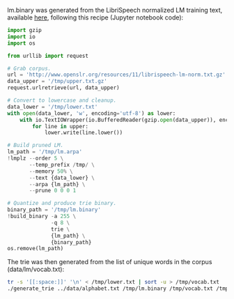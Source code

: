 lm.binary was generated from the LibriSpeech normalized LM training text, available [here](http://www.openslr.org/11), following this recipe (Jupyter notebook code):

```python
import gzip
import io
import os

from urllib import request

# Grab corpus.
url = 'http://www.openslr.org/resources/11/librispeech-lm-norm.txt.gz'
data_upper = '/tmp/upper.txt.gz'
request.urlretrieve(url, data_upper)

# Convert to lowercase and cleanup.
data_lower = '/tmp/lower.txt'
with open(data_lower, 'w', encoding='utf-8') as lower:
    with io.TextIOWrapper(io.BufferedReader(gzip.open(data_upper)), encoding='utf8') as upper:
        for line in upper:
            lower.write(line.lower())

# Build pruned LM.
lm_path = '/tmp/lm.arpa'
!lmplz --order 5 \
       --temp_prefix /tmp/ \
       --memory 50% \
       --text {data_lower} \
       --arpa {lm_path} \
       --prune 0 0 0 1

# Quantize and produce trie binary.
binary_path = '/tmp/lm.binary'
!build_binary -a 255 \
              -q 8 \
              trie \
              {lm_path} \
              {binary_path} 
os.remove(lm_path)
```

The trie was then generated from the list of unique words in the corpus (data/lm/vocab.txt):

```bash
tr -s '[[:space:]]' '\n' < /tmp/lower.txt | sort -u > /tmp/vocab.txt
./generate_trie ../data/alphabet.txt /tmp/lm.binary /tmp/vocab.txt /tmp/trie
```
